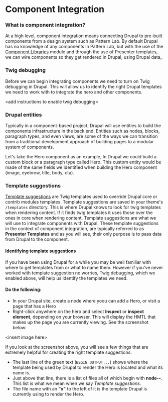 # Component Integration

### What is component integration?

At a high level, component integration means connecting Drupal to pre-built components from a design system such as Pattern Lab.  By default Drupal has no knowledge of any components in Pattern Lab, but with the use of the [Component Libraries](https://www.drupal.org/project/components) module and through the use of Presenter templates, we can wire components so they get rendered in Drupal, using Drupal data,.

### Twig debugging

Before we can begin integrating components we need to turn on Twig debugging in Drupal.  This will allow us to identify the right Drupal templates we need to work with to integrate the hero and other components.

&lt;add instructions to enable twig debugging&gt;

### Drupal entities

Typically in a component-based project, Drupal will use entities to build the components infrastructure in the back end.  Entities such as nodes, blocks, paragraph types, and even views, are some of the ways we can transition from a traditional development approach of building pages to a modular system of components.

Let's take the Hero component as an example, In Drupal we could build a custom block or a paragraph type called Hero.  This custom entity would be made of the same fields we identified when building the Hero component \(image, eyebrow, title, body, cta\). 

### Template suggestions

[Template suggestions](https://www.drupal.org/docs/8/theming/twig/working-with-twig-templates) are Twig templates used to override Drupal core or contrib modules templates. Template suggestions are saved in your theme's `/templates` directory. This is where Drupal knows to look for twig templates when rendering content. If it finds twig templates it uses those over the ones in core when rendering content.  Template suggestions are what we will use to integrate components with Drupal.  These template suggestions in the context of component integration, are typically referred to as **Presenter Templates** and as you will see, their only purpose is to pass data from Drupal to  the component.

#### Identifying template suggestions

If you have been using Drupal for a while you may be well familiar with where to get templates from or what to name them. However if you've never worked with template suggestion no worries, Twig debugging, which we enabled above, will help us identify the templates we need.

#### Do the following:

* In your Drupal site, create  a node where yoou can add a Hero, or visit a page that has a Hero
* Right-click anywhere on the hero and select **Inspect**  or **inspect element**, depending on your browser.  This will display the HMTL that makes up the page you are currently viewing.  See the screenshot below:

&lt;insert image here&gt;

If you look at the screenshot above, you will see a few things that are extremely helpful for creating the right template suggestions.

* The last line of the green text \(`BEGIN OUTPUT...`\) shows where the template being used by Drupal to render the Hero is located and what its name is.
* Just above that line, there is a list of files all of which begin with **node--**. This list is what we mean when we say _Template suggestions_.
* The file name with an **"x"** to the left of it is the template Drupal is currently using to render the Hero.

